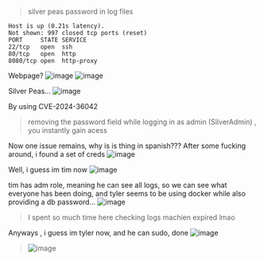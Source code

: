 > silver peas
> password in log files 

```
Host is up (0.21s latency).
Not shown: 997 closed tcp ports (reset)
PORT     STATE SERVICE
22/tcp   open  ssh
80/tcp   open  http
8080/tcp open  http-proxy
```

Webpage? 
![image](https://github.com/user-attachments/assets/edb60129-fbe8-4308-be3a-ffab250da5e2)
![image](https://github.com/user-attachments/assets/6c06d169-4a83-4679-88fc-3925a4d53435)

Silver Peas...
![image](https://github.com/user-attachments/assets/2c2b6503-5d2a-459e-a44e-b662b52b462f)


By using CVE-2024-36042 
> removing the password field while logging in as admin (SilverAdmin) , you instantly gain acess

Now one issue remains, why is is thing in spanish???
After some fucking around, i found a set of creds
![image](https://github.com/user-attachments/assets/e905cb92-ca8c-4467-a8f5-f5cec2eee11c)

Well, i guess im tim now 
![image](https://github.com/user-attachments/assets/92a6d606-f1f5-42d1-87ac-713b64c9669a)

tim has adm role, meaning he can see all logs, so we can see what everyone has been doing, and tyler seems to be using docker while also providing a db password...
![image](https://github.com/user-attachments/assets/2e644e32-55a8-49e8-bc71-76dffc6df356)

> I spent so much time here checking logs machien expired lmao

Anyways , i guess im tyler now, and he can sudo, done 
![image](https://github.com/user-attachments/assets/ab04772e-50e4-46a1-b29d-e384d764bd52)



> ![image](https://github.com/user-attachments/assets/fd0ff1a5-e3d9-4050-8640-c42687dddf1c)



